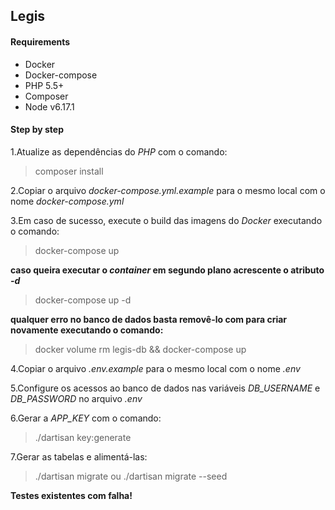 ## Legis

#### Requirements
- Docker
- Docker-compose
- PHP 5.5+
- Composer
- Node v6.17.1

#### Step by step
1.Atualize as dependências do *PHP* com o comando:
> composer install

2.Copiar o arquivo *docker-compose.yml.example* para o mesmo local com o nome *docker-compose.yml*

3.Em caso de sucesso, execute o build das imagens do *Docker* executando o comando:
> docker-compose up

**caso queira executar o *container* em segundo plano acrescente o atributo *-d***
> docker-compose up -d

**qualquer erro no banco de dados basta removê-lo com para criar novamente executando o comando:**

> docker volume rm legis-db && docker-compose up

4.Copiar o arquivo *.env.example* para o mesmo local com o nome *.env*

5.Configure os acessos ao banco de dados nas variáveis *DB_USERNAME* e *DB_PASSWORD* no arquivo 
*.env*

6.Gerar a *APP_KEY* com o comando:
> ./dartisan key:generate

7.Gerar as tabelas e alimentá-las:
> ./dartisan migrate ou ./dartisan migrate --seed

**Testes existentes com falha!**
